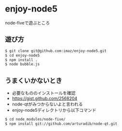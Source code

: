 # enjoy-node5

node-fiveで遊ぶところ

## 遊び方

```sh
$ git clone git@github.com:imaz/enjoy-node5.git
$ cd enjoy-node5
$ npm install .
$ node bubble.js
```

## うまくいかないとき

* 必要なもののインストールを確認
 * https://gist.github.com/2568204
* node-qtがみつからないよと言われる
 * enjoy-node5ディレクトリから以下コマンド

```sh
$ cd node_modules/node-five/
$ npm install git://github.com/arturadib/node-qt.git
```
